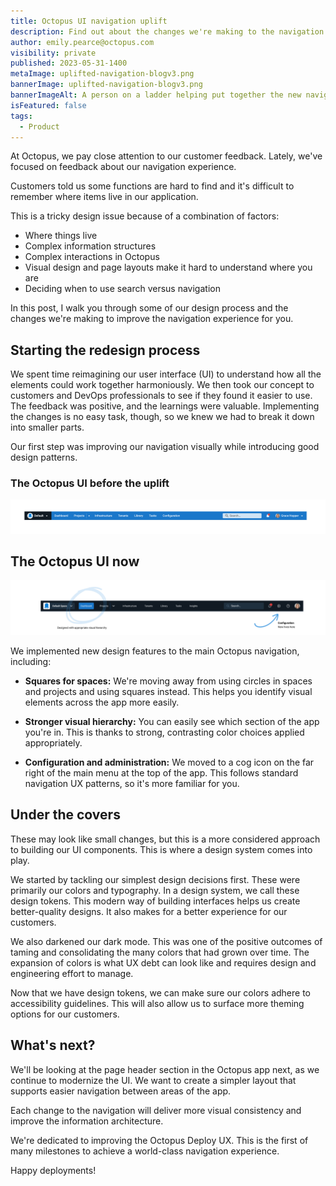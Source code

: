 ```yaml
---
title: Octopus UI navigation uplift
description: Find out about the changes we're making to the navigation experience in Octopus Deploy.
author: emily.pearce@octopus.com
visibility: private
published: 2023-05-31-1400
metaImage: uplifted-navigation-blogv3.png
bannerImage: uplifted-navigation-blogv3.png
bannerImageAlt: A person on a ladder helping put together the new navigation
isFeatured: false
tags: 
  - Product
---
```


At Octopus, we pay close attention to our customer feedback. Lately, we've focused on feedback about our navigation experience. 

Customers told us some functions are hard to find and it's difficult to remember where items live in our application. 

This is a tricky design issue because of a combination of factors:

- Where things live
- Complex information structures
- Complex interactions in Octopus
- Visual design and page layouts make it hard to understand where you are
- Deciding when to use search versus navigation

In this post, I walk you through some of our design process and the changes we're making to improve the navigation experience for you.

## Starting the redesign process

We spent time reimagining our user interface (UI) to understand how all the elements could work together harmoniously. We then took our concept to customers and DevOps professionals to see if they found it easier to use. The feedback was positive, and the learnings were valuable. Implementing the changes is no easy task, though, so we knew we had to break it down into smaller parts.

Our first step was improving our navigation visually while introducing good design patterns.


### The Octopus UI before the uplift

![Screen shot of Octopus Deploy navigation before we started the redesign](navigation-before.png)

## The Octopus UI now 

![Screen shot of Octopus Deploy navigation now we've started the uplift](navigation-after.png)

We implemented new design features to the main Octopus navigation, including:

- **Squares for spaces:** We're moving away from using circles in spaces and projects and using squares instead. This helps you identify visual elements across the app more easily.

- **Stronger visual hierarchy:** You can easily see which section of the app you're in. This is thanks to strong, contrasting color choices applied appropriately.

- **Configuration and administration:** We moved to a cog icon on the far right of the main menu at the top of the app. This follows standard navigation UX patterns, so it's more familiar for you.


## Under the covers

These may look like small changes, but this is a more considered approach to building our UI components. This is where a design system comes into play.

We started by tackling our simplest design decisions first. These were primarily our colors and typography. In a design system, we call these design tokens. This modern way of building interfaces helps us create better-quality designs. It also makes for a better experience for our customers. 

We also darkened our dark mode. This was one of the positive outcomes of taming and consolidating the many colors that had grown over time. The expansion of colors is what UX debt can look like and requires design and engineering effort to manage.

Now that we have design tokens, we can make sure our colors adhere to accessibility guidelines. This will also allow us to surface more theming options for our customers. 


## What's next?

We'll be looking at the page header section in the Octopus app next, as we continue to modernize the UI. We want to create a simpler layout that supports easier navigation between areas of the app. 

Each change to the navigation will deliver more visual consistency and improve the information architecture.

We're dedicated to improving the Octopus Deploy UX. This is the first of many milestones to achieve a world-class navigation experience. 

Happy deployments!
